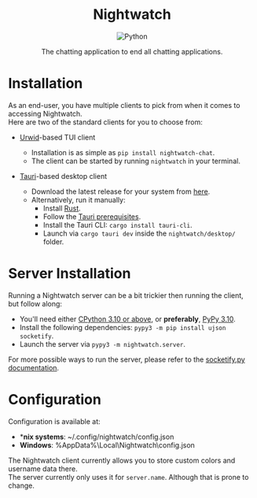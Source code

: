 <h1 align = "center">Nightwatch</h1>
<div align = "center">

![Python](https://img.shields.io/badge/Python-%3E=%203.10-4b8bbe?style=for-the-badge&logo=python&logoColor=white)

The chatting application to end all chatting applications. 

</div>

# Installation

As an end-user, you have multiple clients to pick from when it comes to accessing Nightwatch.  
Here are two of the standard clients for you to choose from:
- [Urwid](https://urwid.org/index.html)-based TUI client
    - Installation is as simple as `pip install nightwatch-chat`.
    - The client can be started by running `nightwatch` in your terminal.

- [Tauri](https://tauri.app/)-based desktop client
    - Download the latest release for your system from [here](https://github.com/iiPythonx/nightwatch/releases/latest).
    - Alternatively, run it manually:
        - Install [Rust](https://www.rust-lang.org/).
        - Follow the [Tauri prerequisites](https://tauri.app/v1/guides/getting-started/prerequisites).
        - Install the Tauri CLI: `cargo install tauri-cli`.
        - Launch via `cargo tauri dev` inside the `nightwatch/desktop/` folder.

# Server Installation

Running a Nightwatch server can be a bit trickier then running the client, but follow along:

- You'll need either [CPython 3.10 or above](https://python.org/downloads), or **preferably**, [PyPy 3.10](https://www.pypy.org/download.html). 
- Install the following dependencies: `pypy3 -m pip install ujson socketify`.
- Launch the server via `pypy3 -m nightwatch.server`.

For more possible ways to run the server, please refer to the [socketify.py documentation](https://docs.socketify.dev/cli.html).

# Configuration

Configuration is available at:
- ***nix systems**: ~/.config/nightwatch/config.json
- **Windows**: %AppData%\Local\Nightwatch\config.json

The Nightwatch client currently allows you to store custom colors and username data there.  
The server currently only uses it for `server.name`. Although that is prone to change.
